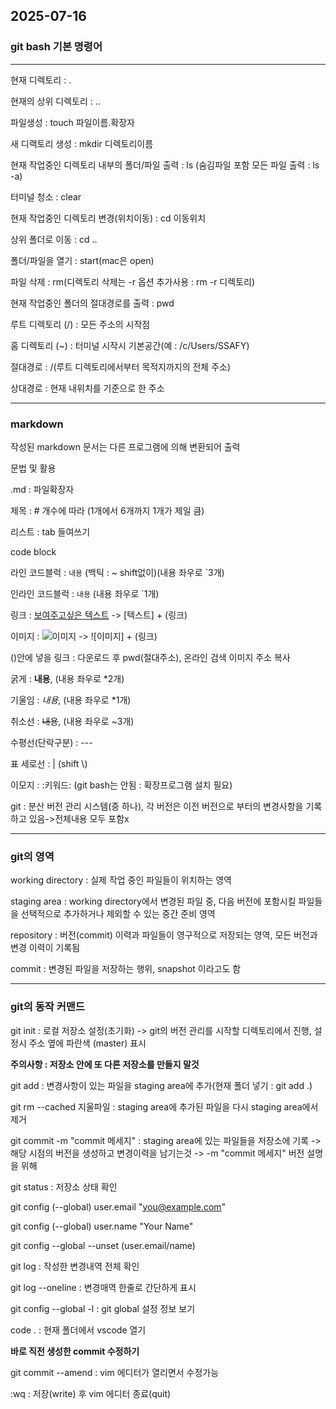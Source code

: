 ## 2025-07-16

### git bash 기본 명령어

---
현재 디렉토리 : .

현재의 상위 디렉토리 : ..

파일생성 : touch 파일이름.확장자

새 디랙토리 생성 : mkdir 디렉토리이름

현재 작업중인 디렉토리 내부의 폴더/파일 출력 : ls
  (숨김파일 포함 모든 파일 출력 : ls -a)

터미널 청소 : clear

현재 작업중인 디렉토리 변경(위치이동) : cd 이동위치

상위 폴더로 이동 : cd ..

폴더/파일을 열기 : start(mac은 open)

파일 삭제 : rm(디렉토리 삭제는 -r 옵션 추가사용 : rm -r 디렉토리)

현재 작업중인 폴더의 절대경로를 출력 : pwd

루트 디렉토리 (/) : 모든 주소의 시작점

홈 디렉토리 (~) : 터미널 시작시 기본공간(예 : /c/Users/SSAFY)

절대경로 : /(루트 디렉토리에서부터 목적지까지의 전체 주소)

상대경로 : 현재 내위치를 기준으로 한 주소

---
### markdown
작성된 markdown 문서는 다른 프로그램에 의해 변환되어 출력

문법 및 활용

.md :  파일확장자

제목 : # 개수에 따라 (1개에서 6개까지 1개가 제일 큼)

리스트 : tab 들여쓰기

code block

라인 코드블럭 : ``` 내용 ``` (백틱 : ~ shift없이)(내용 좌우로 `3개)

인라인 코드블럭 : `내용` (내용 좌우로 `1개)

링크 : [보여주고싶은 텍스트](링크) -> [텍스트] + (링크)

이미지 : ![이미지](링크) -> ![이미지] + (링크)

()안에 넣을 링크 : 다운로드 후 pwd(절대주소), 온라인 검색 이미지 주소 복사

굵게 : **내용**, (내용 좌우로 *2개)

기울임 : *내용*, (내용 좌우로 *1개)

취소선 : ~~내용~~, (내용 좌우로 ~3개)

수평선(단락구분) : ---

표 세로선 : | (shift \\)

이모지 : :키워드: (git bash는 안됨 : 확장프로그램 설치 필요)

git : 분산 버전 관리 시스템(중 하나), 각 버전은 이전 버전으로 부터의 변경사항을 기록하고 있음->전체내용 모두 포함x

---
### git의 영역
working directory : 실제 작업 중인 파일들이 위치하는 영역

staging area : working directory에서 변경된 파일 중, 다음 버전에 포함시킬 파일들을 선택적으로 추가하거나 제외할 수 있는 중간 준비 영역

repository : 버전(commit) 이력과 파일들이 영구적으로 저장되는 영역, 모든 버전과 변경 이력이 기록됨

commit : 변경된 파일을 저장하는 행위, snapshot 이라고도 함

---
### git의 동작 커맨드
git init : 로컬 저장소 설정(초기화) -> git의 버전 관리를 시작할 디렉토리에서 진행, 설정시 주소 옆에 파란색 (master) 표시

**주의사항 : 저장소 안에 또 다른 저장소를 만들지 말것**

git add : 변경사항이 있는 파일을 staging area에 추가(현재 폴더 넣기 : git add .)

git rm --cached 지울파일 : staging area에 추가된 파일을 다시 staging area에서 제거

git commit -m "commit 메세지" : staging area에 있는 파일들을 저장소에 기록 -> 해당 시점의 버전을 생성하고 변경이력을 남기는것 -> -m "commit 메세지" 버전 설명을 위해

git status : 저장소 상태 확인

git config (--global) user.email "you@example.com"

git config (--global) user.name "Your Name"

git config --global --unset (user.email/name)

git log : 작성한 변경내역 전체 확인

git log --oneline : 변경매역 한줄로 간단하게 표시

git config --global -l : git global 설정 정보 보기

code . : 현재 폴더에서 vscode 열기

**바로 직전 생성한 commit 수정하기**

git commit --amend : vim 에디터가 열리면서 수정가능

:wq : 저장(write) 후 vim 에디터 종료(quit)